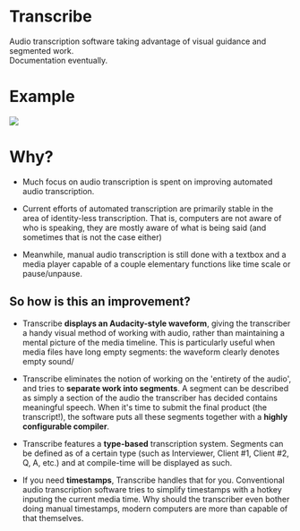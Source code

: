 Transcribe
==========

Audio transcription software taking advantage of visual guidance and segmented work.<br/>
Documentation eventually.

# Example
<img src="http://i.imgur.com/B2xA9Cj.png"></img>

# Why?
- Much focus on audio transcription is spent on improving automated audio transcription. <br/>

- Current efforts of automated transcription are primarily stable in the area of identity-less transcription. That is, computers are not aware of who is speaking, they are mostly aware of what is being said (and sometimes that is not the case either)

- Meanwhile, manual audio transcription is still done with a textbox and a media player capable of a couple elementary functions like time scale or pause/unpause.<br/>

## So how is this an improvement?
- Transcribe <strong>displays an Audacity-style waveform</strong>, giving the transcriber a handy visual method of working with audio, rather than maintaining a mental picture of the media timeline. This is particularly useful when media files have long empty segments: the waveform clearly denotes empty sound/

- Transcribe eliminates the notion of working on the 'entirety of the audio', and tries to <strong>separate work into segments</strong>. A segment can be described as simply a section of the audio the transcriber has decided contains meaningful speech. When it's time to submit the final product (the transcript!), the software puts all these segments together with a <strong>highly configurable compiler</strong>. 

- Transcribe features a <strong>type-based</strong> transcription system. Segments can be defined as of a certain type (such as Interviewer, Client #1, Client #2, Q, A, etc.) and at compile-time will be displayed as such.

- If you need <strong>timestamps</strong>, Transcribe handles that for you. Conventional audio transcription software tries to simplify timestamps with a hotkey inputing the current media time. Why should the transcriber even bother doing manual timestamps, modern computers are more than capable of that themselves.